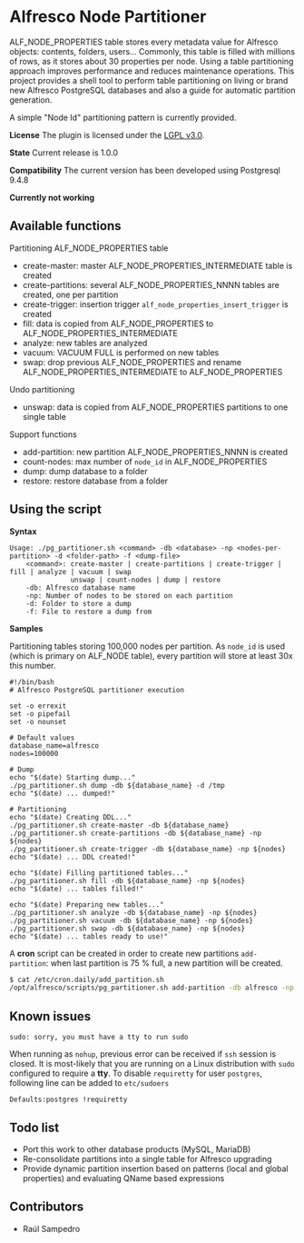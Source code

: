 
Alfresco Node Partitioner
================================================

ALF_NODE_PROPERTIES table stores every metadata value for Alfresco objects: contents, folders, users... Commonly, this table is filled with millions of rows, as it stores about 30 properties per node. Using a table partitioning approach improves performance and reduces maintenance operations. This project provides a shell tool to perform table partitioning on living or brand new Alfresco PostgreSQL databases and also a guide for automatic partition generation. 

A simple "Node Id" partitioning pattern is currently provided.

**License**
The plugin is licensed under the [LGPL v3.0](http://www.gnu.org/licenses/lgpl-3.0.html). 

**State**
Current release is 1.0.0

**Compatibility** 
The current version has been developed using Postgresql 9.4.8

**Currently not working**

Available functions
--------------------------------------

Partitioning ALF_NODE_PROPERTIES table

* create-master: master ALF_NODE_PROPERTIES_INTERMEDIATE table is created
* create-partitions: several ALF_NODE_PROPERTIES_NNNN tables are created, one per partition
* create-trigger: insertion trigger `alf_node_properties_insert_trigger` is created 
* fill: data is copied from ALF_NODE_PROPERTIES to ALF_NODE_PROPERTIES_INTERMEDIATE
* analyze: new tables are analyzed
* vacuum: VACUUM FULL is performed on new tables
* swap: drop previous ALF_NODE_PROPERTIES and rename ALF_NODE_PROPERTIES_INTERMEDIATE to ALF_NODE_PROPERTIES

Undo partitioning

* unswap: data is copied from ALF_NODE_PROPERTIES partitions to one single table

Support functions

* add-partition: new partition ALF_NODE_PROPERTIES_NNNN is created 
* count-nodes: max number of `node_id` in ALF_NODE_PROPERTIES
* dump: dump database to a folder
* restore: restore database from a folder

Using the script
----------------------

**Syntax**

```
Usage: ./pg_partitioner.sh <command> -db <database> -np <nodes-per-partition> -d <folder-path> -f <dump-file>
	<command>: create-master | create-partitions | create-trigger | fill | analyze | vacuum | swap
	           unswap | count-nodes | dump | restore
	-db: Alfresco database name
	-np: Number of nodes to be stored on each partition
	-d: Folder to store a dump
	-f: File to restore a dump from
```

**Samples**

Partitioning tables storing 100,000 nodes per partition. 
As `node_id` is used (which is primary on ALF_NODE table), every partition will store at least 30x this number.

```
#!/bin/bash
# Alfresco PostgreSQL partitioner execution

set -o errexit
set -o pipefail
set -o nounset

# Default values
database_name=alfresco
nodes=100000

# Dump
echo "$(date) Starting dump..."
./pg_partitioner.sh dump -db ${database_name} -d /tmp
echo "$(date) ... dumped!"

# Partitioning
echo "$(date) Creating DDL..."
./pg_partitioner.sh create-master -db ${database_name}
./pg_partitioner.sh create-partitions -db ${database_name} -np ${nodes}
./pg_partitioner.sh create-trigger -db ${database_name} -np ${nodes}
echo "$(date) ... DDL created!"

echo "$(date) Filling partitioned tables..."
./pg_partitioner.sh fill -db ${database_name} -np ${nodes}
echo "$(date) ... tables filled!"

echo "$(date) Preparing new tables..."
./pg_partitioner.sh analyze -db ${database_name} -np ${nodes}
./pg_partitioner.sh vacuum -db ${database_name} -np ${nodes}
./pg_partitioner.sh swap -db ${database_name} -np ${nodes}
echo "$(date) ... tables ready to use!"
```

A **cron** script can be created in order to create new partitions `add-partition`: when last partition is 75 % full, a new partition will be created.

```bash
$ cat /etc/cron.daily/add_partition.sh
/opt/alfresco/scripts/pg_partitioner.sh add-partition -db alfresco -np 100000
```

Known issues
----------------------
`sudo: sorry, you must have a tty to run sudo`

When running as `nohup`, previous error can be received if `ssh` session is closed. It is most-likely that you are running on a Linux distribution with `sudo` configured to require a **tty**. To disable `requiretty` for user `postgres`, following line can be added to `etc/sudoers`

```
Defaults:postgres !requiretty
```

Todo list
----------------------

* Port this work to other database products (MySQL, MariaDB)
* Re-consolidate partitions into a single table for Alfresco upgrading
* Provide dynamic partition insertion based on patterns (local and global properties) and evaluating QName based expressions

Contributors
----------------------

* Raúl Sampedro
